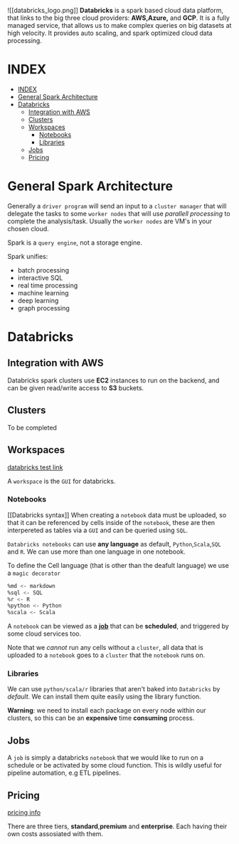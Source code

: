 ![[databricks_logo.png]]
**Databricks** is a spark based cloud data platform, that links to the big three cloud providers: **AWS,Azure,** and **GCP**. It is a fully managed service, that allows us to make complex queries on big datasets at high velocity. It provides auto scaling, and spark optimized cloud data processing.

# INDEX

- [INDEX](#index)
- [General Spark Architecture](#general-spark-architecture)
- [Databricks](#databricks)
  - [Integration with AWS](#integration-with-aws)
  - [Clusters](#clusters)
  - [Workspaces](#workspaces)
    - [Notebooks](#notebooks)
    - [Libraries](#libraries)
  - [Jobs](#jobs)
  - [Pricing](#pricing)

# General Spark Architecture

Generally a `driver program` will send an input to a `cluster manager` that will delegate the tasks to some `worker nodes` that will use _parallell processing_ to complete the analysis/task. Usually the `worker nodes` are VM's in your chosen cloud.

Spark is a `query engine`, not a storage engine.

Spark unifies:

- batch processing
- interactive SQL
- real time processing
- machine learning
- deep learning
- graph processing

# Databricks

## Integration with AWS

Databricks spark clusters use **EC2** instances to run on the backend, and can be given read/write access to **S3** buckets.

## Clusters

To be completed

## Workspaces

[databricks test link](https://databricks.com/try-databricks)

A `workspace` is the `GUI` for databricks.

### Notebooks
[[Databricks syntax]]
When creating a `notebook` data must be uploaded, so that it can be referenced by cells inside of the `notebook`, these are then interpereted as tables via a `GUI` and can be queried using `SQL`.

`Databricks notebooks` can use **any language** as default, `Python`,`Scala`,`SQL` and `R`. We can use more than one language in one notebook.

To define the Cell language (that is other than the deafult language) we use a `magic decorator`

```sh
%md <- markdown
%sql <- SQL
%r <- R
%python <- Python
%scala <- Scala
```

A `notebook` can be viewed as a **[job](#jobs)** that can be **scheduled**, and triggered by some cloud services too.

Note that we _cannot_ run any cells without a `cluster`, all data that is uploaded to a `notebook` goes to a `cluster` that the `notebook` runs on.

### Libraries

We can use `python/scala/r` libraries that aren't baked into `Databricks` by _default_. We can install them quite easily using the library function.

**Warning**: we need to install each package on every node within our clusters, so this can be an **expensive** time **consuming** process.

## Jobs

A `job` is simply a databricks `notebook` that we would like to run on a schedule or be activated by some cloud function. This is wildly useful for pipeline automation, e.g ETL pipelines.

## Pricing

[pricing info](https://databricks.com/product/pricing)

There are three tiers, **standard**,**premium** and **enterprise**. Each having their own costs assosiated with them.
